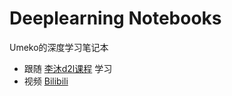 # Deeplearning Notebooks
Umeko的深度学习笔记本
- 跟随 [李沐d2l课程](https://zh-v2.d2l.ai/index.html) 学习
- 视频 [Bilibili](https://www.bilibili.com/video/BV1kq4y1H7sw/?spm_id_from=333.999.0.0&vd_source=da85a5aaf98de13fe62498b756772b8f)